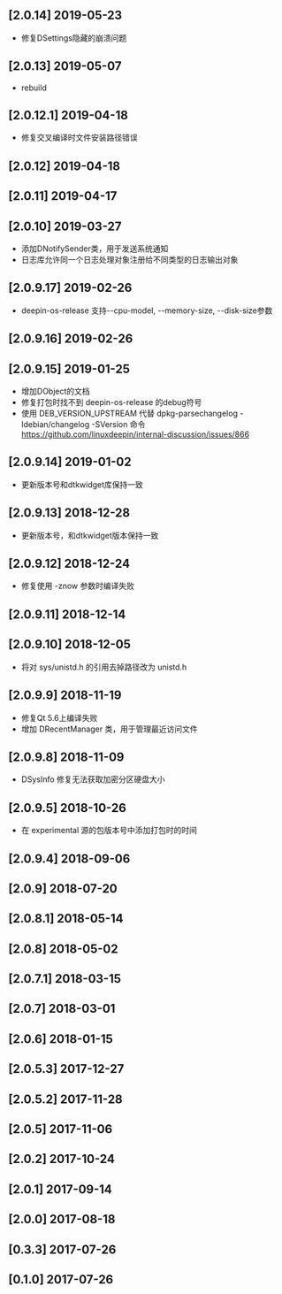 ## [2.0.14] 2019-05-23

*  修复DSettings隐藏的崩溃问题

## [2.0.13] 2019-05-07

*  rebuild

## [2.0.12.1] 2019-04-18

*  修复交叉编译时文件安装路径错误

## [2.0.12] 2019-04-18


## [2.0.11] 2019-04-17


## [2.0.10] 2019-03-27

*  添加DNotifySender类，用于发送系统通知
*  日志库允许同一个日志处理对象注册给不同类型的日志输出对象

## [2.0.9.17] 2019-02-26

*  deepin-os-release 支持--cpu-model, --memory-size, --disk-size参数

## [2.0.9.16] 2019-02-26


## [2.0.9.15] 2019-01-25

*  增加DObject的文档
*  修复打包时找不到 deepin-os-release 的debug符号
*  使用 DEB_VERSION_UPSTREAM 代替 dpkg-parsechangelog -ldebian/changelog -SVersion 命令 https://github.com/linuxdeepin/internal-discussion/issues/866

## [2.0.9.14] 2019-01-02

*  更新版本号和dtkwidget库保持一致

## [2.0.9.13] 2018-12-28

*  更新版本号，和dtkwidget版本保持一致

## [2.0.9.12] 2018-12-24

*  修复使用 -znow 参数时编译失败

## [2.0.9.11] 2018-12-14


## [2.0.9.10] 2018-12-05

*  将对 sys/unistd.h 的引用去掉路径改为 unistd.h

## [2.0.9.9] 2018-11-19

*  修复Qt 5.6上编译失败
*  增加 DRecentManager 类，用于管理最近访问文件

## [2.0.9.8] 2018-11-09

*  DSysInfo 修复无法获取加密分区硬盘大小

## [2.0.9.5] 2018-10-26

*  在 experimental 源的包版本号中添加打包时的时间

## [2.0.9.4] 2018-09-06


## [2.0.9] 2018-07-20


## [2.0.8.1] 2018-05-14


## [2.0.8] 2018-05-02


## [2.0.7.1] 2018-03-15


## [2.0.7] 2018-03-01


## [2.0.6] 2018-01-15


## [2.0.5.3] 2017-12-27


## [2.0.5.2] 2017-11-28


## [2.0.5] 2017-11-06


## [2.0.2] 2017-10-24


## [2.0.1] 2017-09-14


## [2.0.0] 2017-08-18


## [0.3.3] 2017-07-26


## [0.1.0] 2017-07-26


